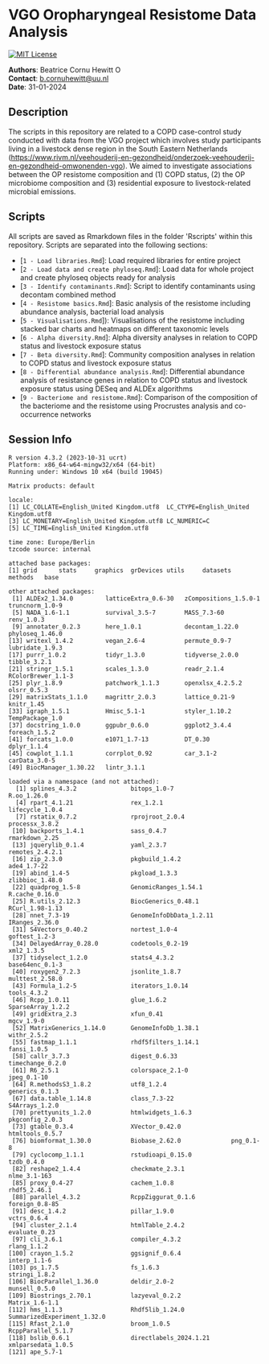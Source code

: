 # VGO Oropharyngeal Resistome Data Analysis

[![MIT License](https://img.shields.io/badge/License-MIT-blue.svg)](https://opensource.org/licenses/MIT)

**Authors**: Beatrice Cornu Hewitt <a href="https://orcid.org/0000-0002-4594-4393" target="orcid.widget" rel="noopener noreferrer" style="vertical-align:top;"><img src="https://orcid.org/sites/default/files/images/orcid_16x16.png" style="width:1em;margin-right:.5em;" alt="ORCID iD icon"></a><br>
**Contact**: b.cornuhewitt@uu.nl<br>
**Date**: 31-01-2024<br>

## Description
The scripts in this repository are related to a COPD case-control study conducted with data from the VGO project which involves study participants living in a livestock dense region in the South Eastern Netherlands (https://www.rivm.nl/veehouderij-en-gezondheid/onderzoek-veehouderij-en-gezondheid-omwonenden-vgo). We aimed to investigate associations between the OP resistome composition and (1) COPD status, (2) the OP microbiome composition and (3) residential exposure to livestock-related microbial emissions.

## Scripts
All scripts are saved as Rmarkdown files in the folder 'Rscripts' within this repository. Scripts are separated into the following sections:
*  [`1 - Load libraries.Rmd`]: Load required libraries for entire project
*  [`2 - Load data and create phyloseq.Rmd`]: Load data for whole project and create phyloseq objects ready for analysis
*  [`3 - Identify contaminants.Rmd`]: Script to identify contaminants using decontam combined method
*  [`4 - Resistome basics.Rmd`]: Basic analysis of the resistome including abundance analysis, bacterial load analysis
*  [`5 - Visualisations.Rmd`]): Visualisations of the resistome including stacked bar charts and heatmaps on different taxonomic levels
*  [`6 - Alpha diversity.Rmd`]: Alpha diversity analyses in relation to COPD status and livestock exposure status
*  [`7 - Beta diversity.Rmd`]: Community composition analyses in relation to COPD status and livestock exposure status
*  [`8 - Differential abundance analysis.Rmd`]: Differential abundance analysis of resistance genes in relation to COPD status and livestock exposure status using DESeq and ALDEx algorithms
*  [`9 - Bacteriome and resistome.Rmd`]: Comparison of the composition of the bacteriome and the resistome using Procrustes analysis and co-occurrence networks

## Session Info 
```
R version 4.3.2 (2023-10-31 ucrt)
Platform: x86_64-w64-mingw32/x64 (64-bit)
Running under: Windows 10 x64 (build 19045)

Matrix products: default

locale:
[1] LC_COLLATE=English_United Kingdom.utf8  LC_CTYPE=English_United Kingdom.utf8   
[3] LC_MONETARY=English_United Kingdom.utf8 LC_NUMERIC=C                           
[5] LC_TIME=English_United Kingdom.utf8    

time zone: Europe/Berlin
tzcode source: internal

attached base packages:
[1] grid      stats     graphics  grDevices utils     datasets  methods   base     

other attached packages:
 [1] ALDEx2_1.34.0         latticeExtra_0.6-30   zCompositions_1.5.0-1 truncnorm_1.0-9      
 [5] NADA_1.6-1.1          survival_3.5-7        MASS_7.3-60           renv_1.0.3           
 [9] annotater_0.2.3       here_1.0.1            decontam_1.22.0       phyloseq_1.46.0      
[13] writexl_1.4.2         vegan_2.6-4           permute_0.9-7         lubridate_1.9.3      
[17] purrr_1.0.2           tidyr_1.3.0           tidyverse_2.0.0       tibble_3.2.1         
[21] stringr_1.5.1         scales_1.3.0          readr_2.1.4           RColorBrewer_1.1-3   
[25] plyr_1.8.9            patchwork_1.1.3       openxlsx_4.2.5.2      olsrr_0.5.3          
[29] matrixStats_1.1.0     magrittr_2.0.3        lattice_0.21-9        knitr_1.45           
[33] igraph_1.5.1          Hmisc_5.1-1           styler_1.10.2         TempPackage_1.0      
[37] docstring_1.0.0       ggpubr_0.6.0          ggplot2_3.4.4         foreach_1.5.2        
[41] forcats_1.0.0         e1071_1.7-13          DT_0.30               dplyr_1.1.4          
[45] cowplot_1.1.1         corrplot_0.92         car_3.1-2             carData_3.0-5        
[49] BiocManager_1.30.22   lintr_3.1.1          

loaded via a namespace (and not attached):
  [1] splines_4.3.2               bitops_1.0-7                R.oo_1.26.0                
  [4] rpart_4.1.21                rex_1.2.1                   lifecycle_1.0.4            
  [7] rstatix_0.7.2               rprojroot_2.0.4             processx_3.8.2             
 [10] backports_1.4.1             sass_0.4.7                  rmarkdown_2.25             
 [13] jquerylib_0.1.4             yaml_2.3.7                  remotes_2.4.2.1            
 [16] zip_2.3.0                   pkgbuild_1.4.2              ade4_1.7-22                
 [19] abind_1.4-5                 pkgload_1.3.3               zlibbioc_1.48.0            
 [22] quadprog_1.5-8              GenomicRanges_1.54.1        R.cache_0.16.0             
 [25] R.utils_2.12.3              BiocGenerics_0.48.1         RCurl_1.98-1.13            
 [28] nnet_7.3-19                 GenomeInfoDbData_1.2.11     IRanges_2.36.0             
 [31] S4Vectors_0.40.2            nortest_1.0-4               goftest_1.2-3              
 [34] DelayedArray_0.28.0         codetools_0.2-19            xml2_1.3.5                 
 [37] tidyselect_1.2.0            stats4_4.3.2                base64enc_0.1-3            
 [40] roxygen2_7.2.3              jsonlite_1.8.7              multtest_2.58.0            
 [43] Formula_1.2-5               iterators_1.0.14            tools_4.3.2                
 [46] Rcpp_1.0.11                 glue_1.6.2                  SparseArray_1.2.2          
 [49] gridExtra_2.3               xfun_0.41                   mgcv_1.9-0                 
 [52] MatrixGenerics_1.14.0       GenomeInfoDb_1.38.1         withr_2.5.2                
 [55] fastmap_1.1.1               rhdf5filters_1.14.1         fansi_1.0.5                
 [58] callr_3.7.3                 digest_0.6.33               timechange_0.2.0           
 [61] R6_2.5.1                    colorspace_2.1-0            jpeg_0.1-10                
 [64] R.methodsS3_1.8.2           utf8_1.2.4                  generics_0.1.3             
 [67] data.table_1.14.8           class_7.3-22                S4Arrays_1.2.0             
 [70] prettyunits_1.2.0           htmlwidgets_1.6.3           pkgconfig_2.0.3            
 [73] gtable_0.3.4                XVector_0.42.0              htmltools_0.5.7            
 [76] biomformat_1.30.0           Biobase_2.62.0              png_0.1-8                  
 [79] cyclocomp_1.1.1             rstudioapi_0.15.0           tzdb_0.4.0                 
 [82] reshape2_1.4.4              checkmate_2.3.1             nlme_3.1-163               
 [85] proxy_0.4-27                cachem_1.0.8                rhdf5_2.46.1               
 [88] parallel_4.3.2              RcppZiggurat_0.1.6          foreign_0.8-85             
 [91] desc_1.4.2                  pillar_1.9.0                vctrs_0.6.4                
 [94] cluster_2.1.4               htmlTable_2.4.2             evaluate_0.23              
 [97] cli_3.6.1                   compiler_4.3.2              rlang_1.1.2                
[100] crayon_1.5.2                ggsignif_0.6.4              interp_1.1-6               
[103] ps_1.7.5                    fs_1.6.3                    stringi_1.8.2              
[106] BiocParallel_1.36.0         deldir_2.0-2                munsell_0.5.0              
[109] Biostrings_2.70.1           lazyeval_0.2.2              Matrix_1.6-1.1             
[112] hms_1.1.3                   Rhdf5lib_1.24.0             SummarizedExperiment_1.32.0
[115] Rfast_2.1.0                 broom_1.0.5                 RcppParallel_5.1.7         
[118] bslib_0.6.1                 directlabels_2024.1.21      xmlparsedata_1.0.5         
[121] ape_5.7-1  
```
